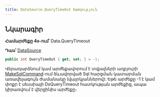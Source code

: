 ```yaml
---
title: DataSource.QueryTimeOut հատկություն
---
```


## Նկարագիր

**Համարժեքը 4x-ում՝** Data.QueryTimeout

**Դաս՝** [DataSource](../ds.md)

```c#
public int QueryTimeOut { get; set; } = -1;
```

Վերադարձնում կամ արժեքավորում է տվյալների աղբյուրի [MakeSqlCommand](MakeSQLCommand.md)-ում ձևավորված Sql հարցման կատարման առավելագույն ժամանակը (վայրկյաններով): Եթե արժեքը -1 է կամ փոքր է սեսսիայի DsQueryTimeout հատկության արժեքից, ապա կիրառվում է վերջինիս արժեքը։